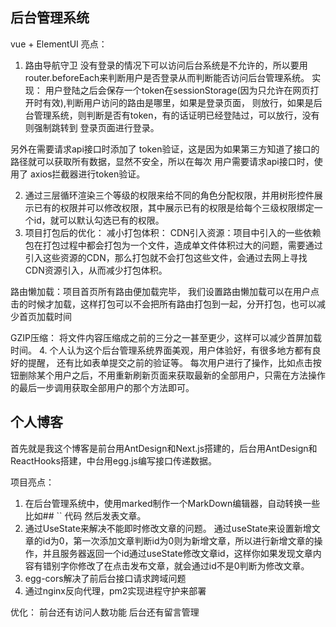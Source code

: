 ## 后台管理系统
vue + ElementUI
亮点： 
1. 路由导航守卫
没有登录的情况下可以访问后台系统是不允许的，所以要用router.beforeEach来判断用户是否登录从而判断能否访问后台管理系统。
实现： 用户登陆之后会保存一个token在sessionStorage(因为只允许在网页打开时有效),判断用户访问的路由是哪里，如果是登录页面，
则放行，如果是后台管理系统，则判断是否有token，有的话证明已经登陆过，可以放行，没有则强制跳转到 登录页面进行登录。

另外在需要请求api接口时添加了 token验证，这是因为如果第三方知道了接口的路径就可以获取所有数据，显然不安全，所以在每次
用户需要请求api接口时，使用了 axios拦截器进行token验证。

2. 通过三层循环渲染三个等级的权限来给不同的角色分配权限，并用树形控件展示已有的权限并可以修改权限，其中展示已有的权限是给每个三级权限绑定一个id，就可以默认勾选已有的权限。
3. 项目打包后的优化：
减小打包体积： 
CDN引入资源：项目中引入的一些依赖包在打包过程中都会打包为一个文件，造成单文件体积过大的问题，需要通过引入这些资源的CDN，那么打包就不会打包这些文件，会通过去网上寻找CDN资源引入，从而减少打包体积。

路由懒加载：项目首页所有路由便加载完毕， 我们设置路由懒加载可以在用户点击的时候才加载，这样打包可以不会把所有路由打包到一起，分开打包，也可以减少首页加载时间

GZIP压缩： 将文件内容压缩成之前的三分之一甚至更少，这样可以减少首屏加载时间。
4. 个人认为这个后台管理系统界面美观，用户体验好，有很多地方都有良好的提醒， 还有比如表单提交之前的验证等。
每次用户进行了操作，比如点击按钮删除某个用户之后，不用重新刷新页面来获取最新的全部用户，只需在方法操作的最后一步调用获取全部用户的那个方法即可。




## 个人博客
首先就是我这个博客是前台用AntDesign和Next.js搭建的，后台用AntDesign和ReactHooks搭建，中台用egg.js编写接口传递数据。

项目亮点： 
1. 在后台管理系统中，使用marked制作一个MarkDown编辑器，自动转换一些比如## `` 代码 然后发表文章。
2. 通过UseState来解决不能即时修改文章的问题。
    通过useState来设置新增文章的id为0，第一次添加文章判断id为0则为新增文章，所以进行新增文章的操作，并且服务器返回一个id通过useState修改文章id，这样你如果发现文章内容有错别字你修改了在点击发布文章，就会通过id不是0判断为修改文章。
3. egg-cors解决了前后台接口请求跨域问题
4. 通过nginx反向代理，pm2实现进程守护来部署

优化： 前台还有访问人数功能  后台还有留言管理
